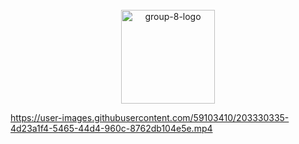 <div style="display: inline_block" align="center"><br>
  <img align="center" alt="group-8-logo" height="150" src="https://user-images.githubusercontent.com/59103410/203330186-f7fb5699-ee9a-4d2b-a093-ae7045ca02f2.png">
</div>

  https://user-images.githubusercontent.com/59103410/203330335-4d23a1f4-5465-44d4-960c-8762db104e5e.mp4

<!-- Olá, Tryber!
Esse é apenas um arquivo inicial para o README do seu projeto.
É essencial que você preencha esse documento por conta própria, ok?
Não deixe de usar nossas dicas de escrita de README de projetos, e deixe sua criatividade brilhar!
:warning: IMPORTANTE: você precisa deixar nítido:
- quais arquivos/pastas foram desenvolvidos por você; 
- quais arquivos/pastas foram desenvolvidos por outra pessoa estudante;
- quais arquivos/pastas foram desenvolvidos pela Trybe.
-->

<!-- ![group-8-logo](https://user-images.githubusercontent.com/59103410/203330186-f7fb5699-ee9a-4d2b-a093-ae7045ca02f2.png)
-->



